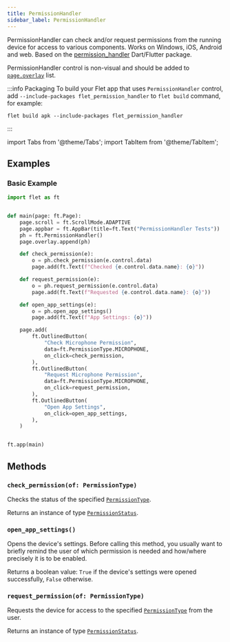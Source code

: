 ```yaml
---
title: PermissionHandler
sidebar_label: PermissionHandler
---
```


PermissionHandler can check and/or request permissions from the running device for access to various components. Works
on Windows, iOS, Android and web.
Based on the [permission_handler](https://pub.dev/packages/permission_handler) Dart/Flutter package.

PermissionHandler control is non-visual and should be added to [`page.overlay`](/docs/controls/page#overlay) list.

:::info Packaging
To build your Flet app that uses `PermissionHandler` control, add `--include-packages flet_permission_handler`
to `flet build` command, for example:

```
flet build apk --include-packages flet_permission_handler
```
:::

import Tabs from '@theme/Tabs';
import TabItem from '@theme/TabItem';

## Examples

### Basic Example

<Tabs groupId="language">
  <TabItem value="python" label="Python" default>

```python
import flet as ft


def main(page: ft.Page):
    page.scroll = ft.ScrollMode.ADAPTIVE
    page.appbar = ft.AppBar(title=ft.Text("PermissionHandler Tests"))
    ph = ft.PermissionHandler()
    page.overlay.append(ph)

    def check_permission(e):
        o = ph.check_permission(e.control.data)
        page.add(ft.Text(f"Checked {e.control.data.name}: {o}"))

    def request_permission(e):
        o = ph.request_permission(e.control.data)
        page.add(ft.Text(f"Requested {e.control.data.name}: {o}"))

    def open_app_settings(e):
        o = ph.open_app_settings()
        page.add(ft.Text(f"App Settings: {o}"))

    page.add(
        ft.OutlinedButton(
            "Check Microphone Permission",
            data=ft.PermissionType.MICROPHONE,
            on_click=check_permission,
        ),
        ft.OutlinedButton(
            "Request Microphone Permission",
            data=ft.PermissionType.MICROPHONE,
            on_click=request_permission,
        ),
        ft.OutlinedButton(
            "Open App Settings",
            on_click=open_app_settings,
        ),
    )


ft.app(main)
```
  </TabItem>
</Tabs>

## Methods

### `check_permission(of: PermissionType)`

Checks the status of the specified [`PermissionType`](/docs/reference/types/permissiontype).

Returns an instance of type [`PermissionStatus`](/docs/reference/types/permissionstatus).

### `open_app_settings()`

Opens the device's settings. Before calling this method, you usually want to briefly remind the user of which permission
is needed and how/where precisely it is to be enabled.

Returns a boolean value: `True` if the device's settings were opened successfully, `False` otherwise.

### `request_permission(of: PermissionType)`

Requests the device for access to the specified [`PermissionType`](/docs/reference/types/permissiontype) from the user.

Returns an instance of type [`PermissionStatus`](/docs/reference/types/permissionstatus).